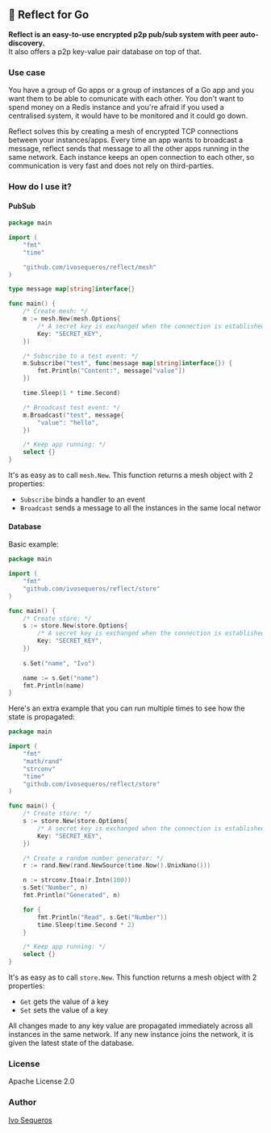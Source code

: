 ## 🐙 Reflect for Go

**Reflect is an easy-to-use encrypted p2p pub/sub system with peer auto-discovery.**\
It also offers a p2p key-value pair database on top of that.

### Use case

You have a group of Go apps or a group of instances of a Go app and you want them to be able to comunicate with each other. You don't want to spend money on a Redis instance and you're afraid if you used a centralised system, it would have to be monitored and it could go down.

Reflect solves this by creating a mesh of encrypted TCP connections between your instances/apps. Every time an app wants to broadcast a message, reflect sends that message to all the other apps running in the same network. Each instance keeps an open connection to each other, so communication is very fast and does not rely on third-parties.

### How do I use it?

#### PubSub

```go
package main

import (
	"fmt"
	"time"

	"github.com/ivosequeros/reflect/mesh"
)

type message map[string]interface{}

func main() {
	/* Create mesh: */
	m := mesh.New(mesh.Options{
		/* A secret key is exchanged when the connection is established to verify that the other peer can join the mesh */
		Key: "SECRET_KEY",
	})

	/* Subscribe to a test event: */
	m.Subscribe("test", func(message map[string]interface{}) {
		fmt.Println("Content:", message["value"])
	})

	time.Sleep(1 * time.Second)

	/* Broadcast test event: */
	m.Broadcast("test", message{
		"value": "hello",
	})

	/* Keep app running: */
	select {}
}
```

It's as easy as to call `mesh.New`. This function returns a mesh object with 2 properties:

- `Subscribe` binds a handler to an event
- `Broadcast` sends a message to all the instances in the same local networ

#### Database

Basic example:

```go
package main

import (
	"fmt"
	"github.com/ivosequeros/reflect/store"
)

func main() {
	/* Create store: */
	s := store.New(store.Options{
		/* A secret key is exchanged when the connection is established to verify that the other peer can join the mesh */
		Key: "SECRET_KEY",
    })
    
    s.Set("name", "Ivo")

    name := s.Get("name")
    fmt.Println(name)
}
```

Here's an extra example that you can run multiple times to see how the state is propagated:

```go
package main

import (
	"fmt"
	"math/rand"
	"strconv"
	"time"
	"github.com/ivosequeros/reflect/store"
)

func main() {
	/* Create store: */
	s := store.New(store.Options{
		/* A secret key is exchanged when the connection is established to verify that the other peer can join the mesh */
		Key: "SECRET_KEY",
	})

    /* Create a random number generator: */
	r := rand.New(rand.NewSource(time.Now().UnixNano()))

	n := strconv.Itoa(r.Intn(100))
	s.Set("Number", n)
	fmt.Println("Generated", n)

	for {
		fmt.Println("Read", s.Get("Number"))
		time.Sleep(time.Second * 2)
	}

	/* Keep app running: */
	select {}
}
```

It's as easy as to call `store.New`. This function returns a mesh object with 2 properties:

- `Get` gets the value of a key
- `Set` sets the value of a key

All changes made to any key value are propagated immediately across all instances in the same network. If any new instance joins the network, it is given the latest state of the database.


### License

Apache License 2.0

### Author
[Ivo Sequeros](https://github.com/ivosequeros)
